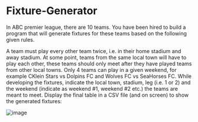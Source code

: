 # Fixture-Generator

In ABC premier league, there are 10 teams. You have been hired to build a program that will generate fixtures for these teams based on the following given rules.

A team must play every other team twice, i.e. in their home stadium and away stadium. At some point, teams from the same local town will have to play each other, these teams should only meet after they have played teams from other local towns.
Only 4 teams can play in a given weekend, for example CKlein Stars vs Dolpins FC and Wolves FC vs SeaHorses FC.
While developing the fixtures, indicate the local town, stadium, leg (i.e. 1 or 2) and the weekend (indicate as weekend #1, weekend #2 etc.) the teams are meant to meet.
Display the final table in a CSV file (and on screen) to show the generated fixtures:

![image](https://github.com/user-attachments/assets/2ebed9bf-0e1d-4ca9-b6c3-02339d00e033)
